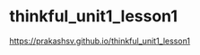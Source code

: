 thinkful_unit1_lesson1
======================
  
https://prakashsv.github.io/thinkful_unit1_lesson1
